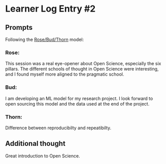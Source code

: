 # Learner Log Entry #2

## Prompts
Following the [Rose/Bud/Thorn](https://www.panoramaed.com/blog/rose-bud-thorn-activity-and-worksheet#:~:text=%22Rose%2C%20Bud%2C%20Thorn%22%20is%20a%20mindful%20design%2D,day%2C%20week%2C%20or%20month.) model:

### Rose:
This session was a real eye-opener about Open Science, especially the six pillars. The different schools of thought in Open Science were interesting, and I found myself more aligned to the pragmatic school.

### Bud:
I am developing an ML model for my research project. I look forward to open sourcing this model and the data used at the end of the project.

### Thorn: 
Difference between reproducibilty and repeatibilty.

## Additional thought
Great introduction to Open Science.
